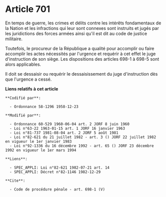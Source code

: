 # Article 701

En temps de guerre, les crimes et délits contre les intérêts fondamentaux de la Nation et les infractions qui leur sont
connexes sont instruits et jugés par les juridictions des forces armées ainsi qu'il est dit au code de justice militaire. 

Toutefois, le procureur de la République a qualité pour accomplir ou faire accomplir les actes nécessités par l'urgence et
requérir à cet effet le juge d'instruction de son siège. Les dispositions des articles 698-1 à 698-5 sont alors applicables. 

Il doit se dessaisir ou requérir le dessaisissement du juge d'instruction dès que l'urgence a cessé.

**Liens relatifs à cet article**

	**Codifié par**:

	  - Ordonnance 58-1296 1958-12-23

	**Modifié par**:

	  - Ordonnance 60-529 1960-06-04 art. 2 JORF 8 juin 1960
	  - Loi n°63-22 1963-01-15 art. 1 JORF 16 janvier 1963
	  - Loi n°81-737 1981-08-04 art. 2 JORF 5 août 1981
	  - Loi n°82-621 du 21 juillet 1982 - art. 3 () JORF 22 juillet 1982 en vigueur le 1er janvier 1983
	  - Loi n°92-1336 du 16 décembre 1992 - art. 65 () JORF 23 décembre 1992 en vigueur le 1er mars 1994

	**Liens**:

	  - SPEC_APPLI: Loi n°82-621 1982-07-21 art. 14
	  - SPEC_APPLI: Décret n°82-1146 1982-12-29

	**Cite**:

	  - Code de procédure pénale - art. 698-1 (V)
